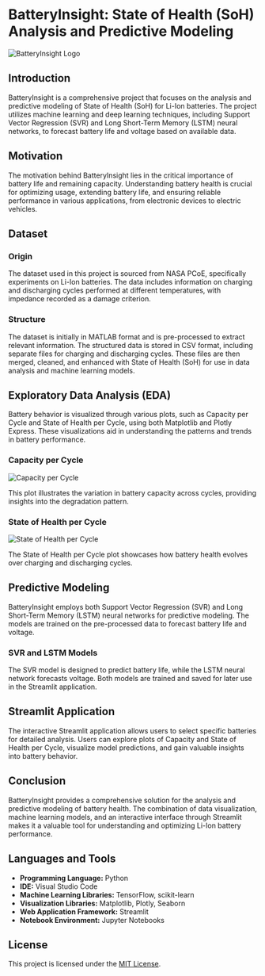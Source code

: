 # BatteryInsight: State of Health (SoH) Analysis and Predictive Modeling

![BatteryInsight Logo](path/to/your/logo.png)

## Introduction

BatteryInsight is a comprehensive project that focuses on the analysis and predictive modeling of State of Health (SoH) for Li-Ion batteries. The project utilizes machine learning and deep learning techniques, including Support Vector Regression (SVR) and Long Short-Term Memory (LSTM) neural networks, to forecast battery life and voltage based on available data.

## Motivation

The motivation behind BatteryInsight lies in the critical importance of battery life and remaining capacity. Understanding battery health is crucial for optimizing usage, extending battery life, and ensuring reliable performance in various applications, from electronic devices to electric vehicles.

## Dataset

### Origin

The dataset used in this project is sourced from NASA PCoE, specifically experiments on Li-Ion batteries. The data includes information on charging and discharging cycles performed at different temperatures, with impedance recorded as a damage criterion.

### Structure

The dataset is initially in MATLAB format and is pre-processed to extract relevant information. The structured data is stored in CSV format, including separate files for charging and discharging cycles. These files are then merged, cleaned, and enhanced with State of Health (SoH) for use in data analysis and machine learning models.

## Exploratory Data Analysis (EDA)

Battery behavior is visualized through various plots, such as Capacity per Cycle and State of Health per Cycle, using both Matplotlib and Plotly Express. These visualizations aid in understanding the patterns and trends in battery performance.

### Capacity per Cycle

![Capacity per Cycle](path.png)

This plot illustrates the variation in battery capacity across cycles, providing insights into the degradation pattern.

### State of Health per Cycle

![State of Health per Cycle](path.png)

The State of Health per Cycle plot showcases how battery health evolves over charging and discharging cycles.

## Predictive Modeling

BatteryInsight employs both Support Vector Regression (SVR) and Long Short-Term Memory (LSTM) neural networks for predictive modeling. The models are trained on the pre-processed data to forecast battery life and voltage.

### SVR and LSTM Models

The SVR model is designed to predict battery life, while the LSTM neural network forecasts voltage. Both models are trained and saved for later use in the Streamlit application.

## Streamlit Application

The interactive Streamlit application allows users to select specific batteries for detailed analysis. Users can explore plots of Capacity and State of Health per Cycle, visualize model predictions, and gain valuable insights into battery behavior.

## Conclusion

BatteryInsight provides a comprehensive solution for the analysis and predictive modeling of battery health. The combination of data visualization, machine learning models, and an interactive interface through Streamlit makes it a valuable tool for understanding and optimizing Li-Ion battery performance.

## Languages and Tools

- **Programming Language:** Python
- **IDE:** Visual Studio Code
- **Machine Learning Libraries:** TensorFlow, scikit-learn
- **Visualization Libraries:** Matplotlib, Plotly, Seaborn
- **Web Application Framework:** Streamlit
- **Notebook Environment:** Jupyter Notebooks

## License

This project is licensed under the [MIT License](LICENSE).
